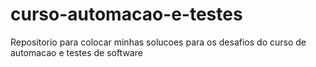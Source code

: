# curso-automacao-e-testes
Repositorio para colocar minhas solucoes para os desafios do curso de automacao e testes de software

